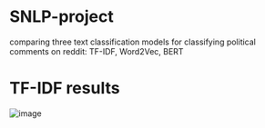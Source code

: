 # SNLP-project

comparing three text classification models for classifying political comments on reddit: TF-IDF, Word2Vec, BERT  
  
# TF-IDF results  

![image](https://user-images.githubusercontent.com/67264647/163351907-98ceee7f-e060-476b-811e-120880bad272.png)

